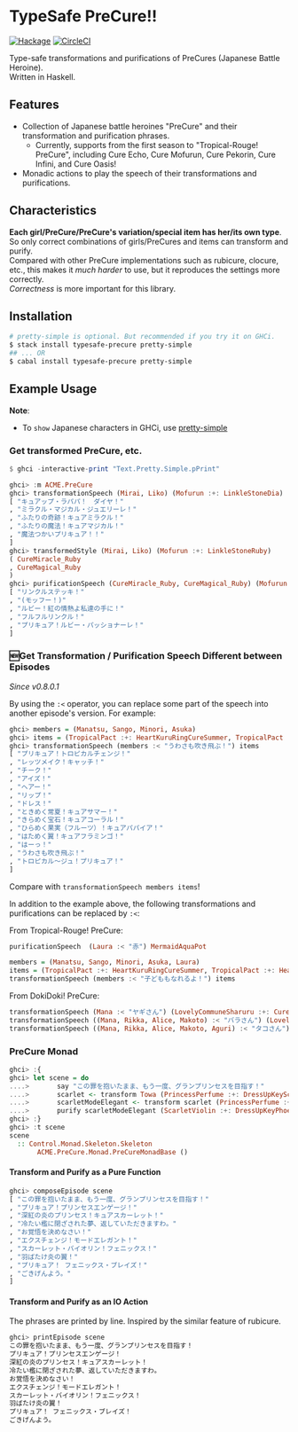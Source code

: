 # TypeSafe PreCure!!

[![Hackage](https://img.shields.io/hackage/v/typesafe-precure.svg)](http://hackage.haskell.org/package/typesafe-precure)
[![CircleCI](https://circleci.com/gh/igrep/typesafe-precure.svg?style=svg)](https://circleci.com/gh/igrep/typesafe-precure)

Type-safe transformations and purifications of PreCures (Japanese Battle Heroine).  
Written in Haskell.

## Features

- Collection of Japanese battle heroines "PreCure"  and their transformation and purification phrases.
    - Currently, supports from the first season to "Tropical-Rouge! PreCure", including Cure Echo, Cure Mofurun, Cure Pekorin, Cure Infini, and Cure Oasis!
- Monadic actions to play the speech of their transformations and purifications.

## Characteristics

**Each girl/PreCure/PreCure's variation/special item has her/its own type**.  
So only correct combinations of girls/PreCures and items can transform and purify.  
Compared with other PreCure implementations such as rubicure, clocure, etc., this makes it *much harder* to use, but it reproduces the settings more correctly.  
*Correctness* is more important for this library.

## Installation

```sh
# pretty-simple is optional. But recommended if you try it on GHCi.
$ stack install typesafe-precure pretty-simple
## ... OR
$ cabal install typesafe-precure pretty-simple
```

## Example Usage

**Note**:
- To `show` Japanese characters in GHCi, use [pretty-simple](https://github.com/cdepillabout/pretty-simple)

### Get transformed PreCure, etc.

```haskell
$ ghci -interactive-print "Text.Pretty.Simple.pPrint"

ghci> :m ACME.PreCure
ghci> transformationSpeech (Mirai, Liko) (Mofurun :+: LinkleStoneDia)
[ "キュアップ・ラパパ！　ダイヤ！"
, "ミラクル・マジカル・ジュエリーレ！"
, "ふたりの奇跡！キュアミラクル！"
, "ふたりの魔法！キュアマジカル！"
, "魔法つかいプリキュア！！"
]
ghci> transformedStyle (Mirai, Liko) (Mofurun :+: LinkleStoneRuby)
( CureMiracle_Ruby
, CureMagical_Ruby
)
ghci> purificationSpeech (CureMiracle_Ruby, CureMagical_Ruby) (Mofurun :+: LinkleStoneRuby, LinkleStick :+: LinkleStoneRuby)
[ "リンクルステッキ！"
, "(モッフー！)"
, "ルビー！紅の情熱よ私達の手に！"
, "フルフルリンクル！"
, "プリキュア！ルビー・パッショナーレ！"
]
```

### 🆕Get Transformation / Purification Speech Different between Episodes

*Since v0.8.0.1*

By using the `:<` operator, you can replace some part of the speech into another episode's version. For example:

```haskell
ghci> members = (Manatsu, Sango, Minori, Asuka)
ghci> items = (TropicalPact :+: HeartKuruRingCureSummer, TropicalPact :+: HeartKuruRingCureCoral, TropicalPact :+: HeartKuruRingCurePapaya, TropicalPact :+: HeartKuruRingCureFlamingo)
ghci> transformationSpeech (members :< "うわさも吹き飛ぶ！") items
[ "プリキュア！トロピカルチェンジ！"
, "レッツメイク！キャッチ！"
, "チーク！"
, "アイズ！"
, "ヘアー！"
, "リップ！"
, "ドレス！"
, "ときめく常夏！キュアサマー！"
, "きらめく宝石！キュアコーラル！"
, "ひらめく果実（フルーツ）！キュアパパイア！"
, "はためく翼！キュアフラミンゴ！"
, "はーっ！"
, "うわさも吹き飛ぶ！"
, "トロピカル〜ジュ！プリキュア！"
]
```

Compare with `transformationSpeech members items`!

In addition to the example above, the following transformations and purifications can be replaced by `:<`:

From Tropical-Rouge! PreCure:

```haskell
purificationSpeech  (Laura :< "赤") MermaidAquaPot

members = (Manatsu, Sango, Minori, Asuka, Laura)
items = (TropicalPact :+: HeartKuruRingCureSummer, TropicalPact :+: HeartKuruRingCureCoral, TropicalPact :+: HeartKuruRingCurePapaya, TropicalPact :+: HeartKuruRingCureFlamingo, MermaidAquaPact :+: HeartKuruRingCureLaMer)
transformationSpeech (members :< "子どももなれるよ！") items
```

From DokiDoki! PreCure:

```haskell
transformationSpeech (Mana :< "ヤギさん") (LovelyCommuneSharuru :+: CureLoveads)
transformationSpeech ((Mana, Rikka, Alice, Makoto) :< "バラさん") (LovelyCommuneSharuru :+: CureLoveads, LovelyCommuneRaquel :+: CureLoveads, LovelyCommuneLance :+: CureLoveads, LovelyCommuneDavi :+: CureLoveads)
transformationSpeech ((Mana, Rikka, Alice, Makoto, Aguri) :< "タコさん") (LovelyCommuneSharuru :+: CureLoveads, LovelyCommuneRaquel :+: CureLoveads, LovelyCommuneLance :+: CureLoveads, LovelyCommuneDavi :+: CureLoveads, LoveEyesPalette :+: CureLoveads)
```

### PreCure Monad

```haskell
ghci> :{
ghci> let scene = do
....>       say "この罪を抱いたまま、もう一度、グランプリンセスを目指す！"
....>       scarlet <- transform Towa (PrincessPerfume :+: DressUpKeyScarlet)
....>       scarletModeElegant <- transform scarlet (PrincessPerfume :+: DressUpKeyPhoenix)
....>       purify scarletModeElegant (ScarletViolin :+: DressUpKeyPhoenix)
ghci> :}
ghci> :t scene
scene
  :: Control.Monad.Skeleton.Skeleton
       ACME.PreCure.Monad.PreCureMonadBase ()
```

#### Transform and Purify as a Pure Function

```haskell
ghci> composeEpisode scene
[ "この罪を抱いたまま、もう一度、グランプリンセスを目指す！"
, "プリキュア！プリンセスエンゲージ！"
, "深紅の炎のプリンセス！キュアスカーレット！"
, "冷たい檻に閉ざされた夢、返していただきますわ。"
, "お覚悟を決めなさい！"
, "エクスチェンジ！モードエレガント！"
, "スカーレット・バイオリン！フェニックス！"
, "羽ばたけ炎の翼！"
, "プリキュア！ フェニックス・ブレイズ！"
, "ごきげんよう。"
]
```

#### Transform and Purify as an IO Action

The phrases are printed by line. Inspired by the similar feature of rubicure.

```haskell
ghci> printEpisode scene
この罪を抱いたまま、もう一度、グランプリンセスを目指す！
プリキュア！プリンセスエンゲージ！
深紅の炎のプリンセス！キュアスカーレット！
冷たい檻に閉ざされた夢、返していただきますわ。
お覚悟を決めなさい！
エクスチェンジ！モードエレガント！
スカーレット・バイオリン！フェニックス！
羽ばたけ炎の翼！
プリキュア！ フェニックス・ブレイズ！
ごきげんよう。
```
